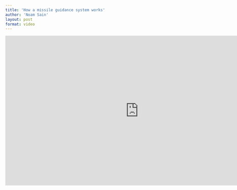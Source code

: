```yaml
---
title: 'How a missile guidance system works'
author: 'Noam Sain'
layout: post
format: video
---
```


<iframe allow="accelerometer; autoplay; clipboard-write; encrypted-media; gyroscope; picture-in-picture; web-share" allowfullscreen="" frameborder="0" height="473" loading="lazy" src="https://www.youtube.com/embed/3Bby5pOVZJ0?feature=oembed" title="Missile Guidance System" width="840"></iframe>